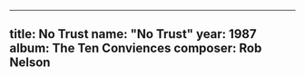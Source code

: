
---
title: No Trust
name: "No Trust"
year:  1987
album: The Ten Conviences
composer: Rob Nelson
---
